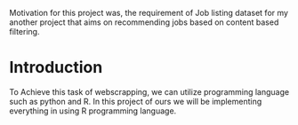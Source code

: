 Motivation for this project was, the requirement of Job listing dataset for my another project that aims on recommending jobs based on content based filtering.

# Introduction

To Achieve this task of webscrapping, we can utilize programming language such as python and R. In this project of ours we will be implementing everything in using R programming language.


